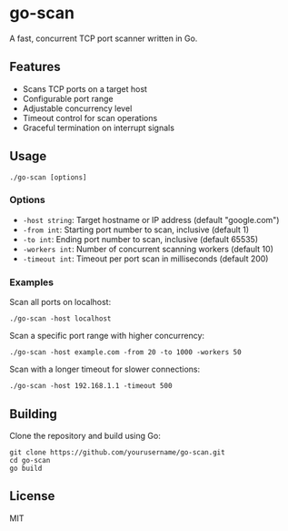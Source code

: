 # go-scan

A fast, concurrent TCP port scanner written in Go.

## Features

- Scans TCP ports on a target host
- Configurable port range
- Adjustable concurrency level
- Timeout control for scan operations
- Graceful termination on interrupt signals

## Usage

```
./go-scan [options]
```

### Options

- `-host string`: Target hostname or IP address (default "google.com")
- `-from int`: Starting port number to scan, inclusive (default 1)
- `-to int`: Ending port number to scan, inclusive (default 65535)
- `-workers int`: Number of concurrent scanning workers (default 10)
- `-timeout int`: Timeout per port scan in milliseconds (default 200)

### Examples

Scan all ports on localhost:
```
./go-scan -host localhost
```

Scan a specific port range with higher concurrency:
```
./go-scan -host example.com -from 20 -to 1000 -workers 50
```

Scan with a longer timeout for slower connections:
```
./go-scan -host 192.168.1.1 -timeout 500
```

## Building

Clone the repository and build using Go:

```
git clone https://github.com/yourusername/go-scan.git
cd go-scan
go build
```

## License

MIT